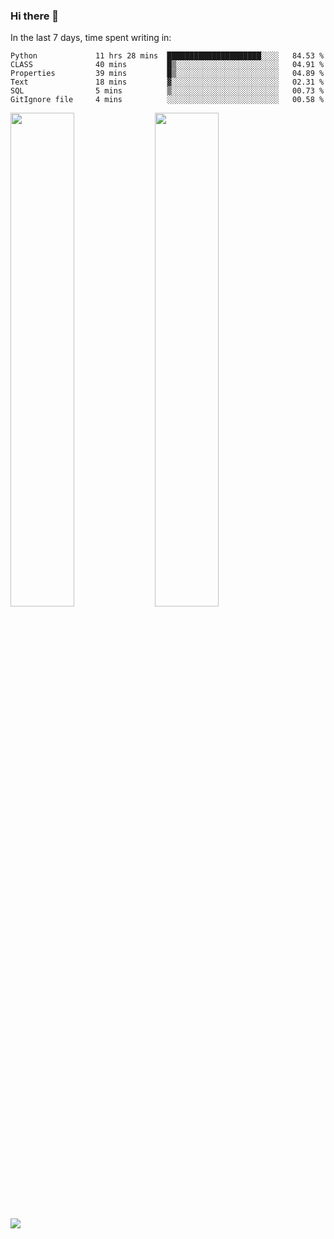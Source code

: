 ### Hi there 👋

In the last 7 days, time spent writing in:

<!--START_SECTION:waka-->

```text
Python             11 hrs 28 mins  █████████████████████░░░░   84.53 %
CLASS              40 mins         █▒░░░░░░░░░░░░░░░░░░░░░░░   04.91 %
Properties         39 mins         █▒░░░░░░░░░░░░░░░░░░░░░░░   04.89 %
Text               18 mins         ▓░░░░░░░░░░░░░░░░░░░░░░░░   02.31 %
SQL                5 mins          ▒░░░░░░░░░░░░░░░░░░░░░░░░   00.73 %
GitIgnore file     4 mins          ░░░░░░░░░░░░░░░░░░░░░░░░░   00.58 %
```

<!--END_SECTION:waka-->

<img src="https://wakatime.com/share/@jimtje/5d0c92de-08f8-4a72-8f2f-6a9693d1e318.svg" width=45% height=45%> <img src="https://wakatime.com/share/@jimtje/501498ae-bda5-4da7-a89d-b40bcdd5556d.svg" width=45% height=45%>

![](https://hit.yhype.me/github/profile?user_id=43537315)
